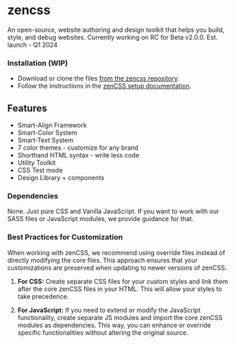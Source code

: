 # zencss

An open-source, website authoring and design toolkit that helps you build, style, and debug websites. Currently working on RC for Beta v2.0.0. Est. launch - Q1 2024

### Installation (WIP)

- Download or clone the files [from the zencss repository](https://github.com/zen-solutions/zencss).
- Follow the instructions in the [zenCSS setup documentation](https://zencss.com/docs/help-desk/installation.html).


## Features

- Smart-Align Framework
- Smart-Color System
- Smart-Text System
- 7 color themes - customize for any brand
- Shorthand HTML syntax - write less code
- Utility Toolkit 
- CSS Test mode
- Design Library + components

### Dependencies

None. Just pure CSS and Vanilla JavaScript. If you want to work with our SASS files or JavaScript modules, we provide guidance for that.

### Best Practices for Customization

When working with zenCSS, we recommend using override files instead of directly modifying the core files. This approach ensures that your customizations are preserved when updating to newer versions of zenCSS.

1. **For CSS:** Create separate CSS files for your custom styles and link them after the core zenCSS files in your HTML. This will allow your styles to take precedence.

2. **For JavaScript:** If you need to extend or modify the JavaScript functionality, create separate JS modules and import the core zenCSS modules as dependencies. This way, you can enhance or override specific functionalities without altering the original source.

